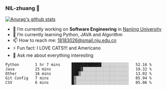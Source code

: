 ### NIL-zhuang 👋

<!--
**NIL-zhuang/NIL-zhuang** is a ✨ _special_ ✨ repository because its `README.md` (this file) appears on your GitHub profile.

Here are some ideas to get you started:

- 🔭 I’m currently working on ...
- 🌱 I’m currently learning ...
- 👯 I’m looking to collaborate on ...
- 🤔 I’m looking for help with ...
- 💬 Ask me about ...
- 📫 How to reach me: ...
- 😄 Pronouns: ...
- ⚡ Fun fact: ...
-->

[![Anurag's github stats](https://github-readme-stats.vercel.app/api?username=NIL-zhuang)](https://github.com/anuraghazra/github-readme-stats)

- 🔭 I’m currently working on **Software Engineering** in [Nanjing University](https://www.nju.edu.cn/)
- 🌱 I’m currently learning Python, JAVA and Algorithm
- 📫 How to reach me: 18183026@smail.nju.edu.cn
- ⚡ Fun fact: I LOVE CATS!!! and Americano
- 💬 Ask me about everything interesting

<!--START_SECTION:waka-->
```text
Python       1 hr 7 mins     █████████████░░░░░░░░░░░░   52.16 % 
Java         25 mins         ████▓░░░░░░░░░░░░░░░░░░░░   19.32 % 
Other        16 mins         ███▒░░░░░░░░░░░░░░░░░░░░░   13.02 % 
Git Config   7 mins          █▒░░░░░░░░░░░░░░░░░░░░░░░   05.94 % 
CSV          6 mins          █▒░░░░░░░░░░░░░░░░░░░░░░░   05.06 % 
```
<!--END_SECTION:waka-->